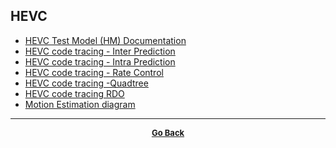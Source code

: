 ## HEVC

  - [HEVC Test Model (HM) Documentation](https://hevc.hhi.fraunhofer.de/HM-doc/index.html)  
  - [HEVC code tracing - Inter Prediction](https://www.camdemy.com/media/17890)
  - [HEVC code tracing - Intra Prediction](https://www.camdemy.com/media/17888)  
  - [HEVC code tracing - Rate Control](https://www.camdemy.com/media/17893)  
  - [HEVC code tracing -Quadtree](https://www.camdemy.com/media/17885)  
  - [HEVC code tracing RDO](https://www.camdemy.com/media/17892)  
  - [Motion Estimation diagram](https://www.hindawi.com/journals/ijrc/2012/473725/fig1/)  

---

<p align="center">
  <b>
  <a href="https://gs1293.github.io/resource.html"> <font size="-1">Go Back</font></a>
  </b>
</p>
